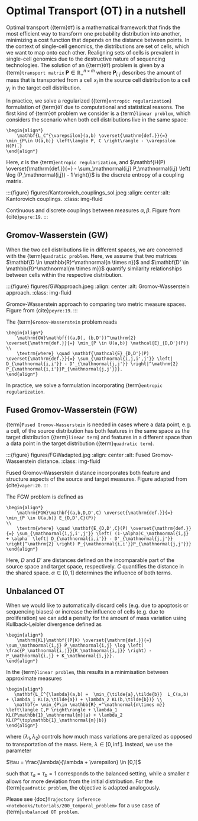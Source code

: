 # Optimal Transport (OT) in a nutshell

Optimal transport ({term}`OT`) is a mathematical framework that finds the most efficient way to transform one probability distribution into another, minimizing a cost function that depends on the distance between points. In the context of single-cell genomics, the distributions are set of cells, which we want to map onto each other. Realigning sets of cells is prevalent in single-cell genomics due to the destructive nature of sequencing technologies.
The solution of an ({term}`OT`) problem is given by a {term}`transport matrix` $\mathbf{P} \in \mathbb{R}_{+}^{n \times m}$ where $\mathbf{P}_{i,j}$ describes the amount of mass that is transported from a cell $x_i$ in the source cell distribution to a cell $y_j$ in the target cell distribution.

In practice, we solve a regularized ({term}`entropic regularization`) formulation of {term}`OT` due to computational and statistical reasons. The first kind of {term}`OT` problem we consider is a {term}`linear problem`, which considers the scenario when both cell distributions live in the same space:

```{math}
\begin{align*}
    \mathbf{L_C^{\varepsilon}(a,b) \overset{\mathrm{def.}}{=} \min_{P\in U(a,b)} \left\langle P, C \right\rangle - \varepsilon H(P).}
\end{align*}
```

Here, $\varepsilon$ is the {term}`entropic regularization`, and $\mathbf{H(P) \overset{\mathrm{def.}}{=} - \sum_\mathnormal{i,j} P_\mathnormal{i,j} \left( \log (P_\mathnormal{i,j}) - 1 \right)}$ is the discrete entropy of a coupling matrix.

:::{figure} figures/Kantorovich_couplings_sol.jpeg
:align: center
:alt: Kantorovich couplings.
:class: img-fluid

Continuous and discrete couplings between measures $\alpha, \beta$. Figure from {cite}`peyre:19`.
:::

## Gromov-Wasserstein (GW)

When the two cell distributions lie in different spaces, we are concerned with the {term}`quadratic problem`.
Here, we assume that two matrices $\mathbf{D \in \mathbb{R}^\mathnormal{n \times n}}$ and $\mathbf{D' \in \mathbb{R}^\mathnormal{m \times m}}$
quantify similarity relationships between cells within the respective distribution.

:::{figure} figures/GWapproach.jpeg
:align: center
:alt: Gromov-Wasserstein approach.
:class: img-fluid

Gromov-Wasserstein approach to comparing two metric measure spaces. Figure from {cite}`peyre:19`.
:::

The {term}`Gromov-Wasserstein` problem reads

```{math}
\begin{align*}
    \mathrm{GW}\mathbf{((a,D), (b,D'))^\mathrm{2} \overset{\mathrm{def.}}{=} \min_{P \in U(a,b)} \mathcal{E}_{D,D'}(P)}
\\
    \textrm{where} \quad \mathbf{\mathcal{E}_{D,D'}(P) \overset{\mathrm{def.}}{=} \sum_{\mathnormal{i,j,i',j'}} \left| D_{\mathnormal{i,i'}} - D'_{\mathnormal{j,j'}} \right|^\mathrm{2} P_{\mathnormal{i,i'}}P_{\mathnormal{j,j'}}}.
\end{align*}
```

In practice, we solve a formulation incorporating {term}`entropic regularization`.

## Fused Gromov-Wasserstein (FGW)

{term}`Fused Gromov-Wasserstein` is needed in cases where a data point, e.g. a cell, of the source distribution
has both features in the same space as the target distribution ({term}`linear term`) and features in a
different space than a data point in the target distribution ({term}`quadratic term`).

:::{figure} figures/FGWadapted.jpg
:align: center
:alt: Fused Gromov-Wasserstein distance.
:class: img-fluid

Fused Gromov-Wasserstein distance incorporates both feature and structure aspects of the source and target measures.
Figure adapted from {cite}`vayer:20`.
:::

The FGW problem is defined as

```{math}
\begin{align*}
    \mathrm{FGW}\mathbf{(a,b,D,D',C) \overset{\mathrm{def.}}{=} \min_{P \in U(a,b)} E_{D,D',C}(P)}
\\
    \textrm{where} \quad \mathbf{E_{D,D',C}(P) \overset{\mathrm{def.}}{=} \sum_{\mathnormal{i,j,i',j'}} \left( (1-\alpha)C_\mathnormal{i,j} + \alpha  \left| D_{\mathnormal{i,i'}} - D'_{\mathnormal{j,j'}} \right|^\mathrm{2} \right) P_{\mathnormal{i,i'}}P_{\mathnormal{j,j'}}}
\end{align*}
```

Here, $D$ and $D'$ are distances defined on the incomparable part of the source space and target space, respectively. $C$ quantifies the distance in the shared space. $\alpha \in [0,1]$ determines the influence of both terms.

## Unbalanced OT

When we would like to automatically discard cells (e.g. due to apoptosis or sequencing biases) or increase the influence of cells (e.g. due to proliferation)
we can add a penalty for the amount of mass variation using Kullback-Leibler divergence defined as

```{math}
\begin{align*}
    \mathrm{KL}\mathbf{(P|K) \overset{\mathrm{def.}}{=} \sum_\mathnormal{i,j} P_\mathnormal{i,j} \log \left( \frac{P_\mathnormal{i,j}}{K_\mathnormal{i,j}} \right) - P_\mathnormal{i,j} + K_\mathnormal{i,j}}.
\end{align*}
```

In the {term}`linear problem`, this results in a minimisation between approximate measures

```{math}
\begin{align*}
   \mathbf{L_C^{\lambda}(a,b) =  \min_{\tilde{a},\tilde{b}}  L_C(a,b) + \lambda_1 KL(a,\tilde{a}) + \lambda_2 KL(b,\tilde{b})} \\
   \mathbf{= \min_{P\in \mathbb{R}_+^\mathnormal{n\times m}} \left\langle C,P \right\rangle + \lambda_1 KL(P\mathbb{1}_\mathnormal{m}|a) + \lambda_2 KL(P^\top\mathbb{1}_\mathnormal{m}|b)}
\end{align*}
```

where $(\lambda_1, \lambda_2)$ controls how much mass variations are penalized as opposed to transportation of the mass. Here, $\lambda \in [0, \inf]$. Instead, we use the parameter

$\tau = \frac{\lambda}{\lambda + \varepsilon} \in [0,1]$

such that $\tau_a=\tau_b=1$ corresponds to the balanced setting, while a smaller $\tau$ allows for more deviation from the initial distribution. For the {term}`quadratic problem`, the objective is adapted analogously.

Please see {doc}`Trajectory inference <notebooks/tutorials/200_temporal_problem>` for a use case of {term}`unbalanced OT problem`.
